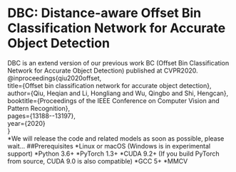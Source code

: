 # DBC: Distance-aware Offset Bin Classification Network for Accurate Object Detection
DBC is an extend version of our previous work BC (Offset Bin Classification Network for Accurate Object Detection) published at CVPR2020.  
@inproceedings{qiu2020offset,  
	title={Offset bin classification network for accurate object detection},  
	author={Qiu, Heqian and Li, Hongliang and Wu, Qingbo and Shi, Hengcan},  
	booktitle={Proceedings of the IEEE Conference on Computer Vision and Pattern Recognition},  
	pages={13188--13197},  
	year={2020}  
}  
*We will release the code and related models as soon as possible, please wait...
##Prerequisites
*Linux or macOS (Windows is in experimental support)
*Python 3.6+
*PyTorch 1.3+
*CUDA 9.2+ (If you build PyTorch from source, CUDA 9.0 is also compatible)
*GCC 5+
*MMCV
